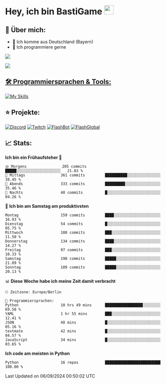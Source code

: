 # Hey, ich bin BastiGame <img src="https://raw.githubusercontent.com/MartinHeinz/MartinHeinz/master/wave.gif" width="30px">

## 📌 Über mich:
- 📍 Ich komme aus Deutschland (Bayern)
- 📝 Ich programmiere gerne
  
[![](https://visitcount.itsvg.in/api?id=bastigamedc&icon=2&color=0)](https://visitcount.itsvg.in)

<a href="https://discord.com/users/1018150165489668227"><img src="https://lanyard.cnrad.dev/api/1018150165489668227"><p/>


## 🛠️ Programmiersprachen & Tools:
[![My Skills](https://skillicons.dev/icons?i=discord,figma,notion,pycharm,py,redis,sqlite,vscode,windows)](https://skillicons.dev)

## ⭐ Projekte:
[![Discord](https://img.shields.io/badge/Discord-%237289DA.svg?logo=discord&logoColor=white)](https://discord.gg/Hfjv2cCQ)
[![Twitch](https://img.shields.io/badge/Twitch-%239146FF.svg?logo=Twitch&logoColor=white)](https://www.twitch.tv/bastigametv)
[![FlashBot](https://img.shields.io/badge/FlashBot-%ff7e47.svg?logo=wechat&logoColor=white)](https://discord.com/application-directory/1111374314340626433)
[![FlashGlobal](https://img.shields.io/badge/FlashGlobal-%ff7e47.svg?logo=wechat&logoColor=white)](https://discord.com/application-directory/1169681232532099112)

## 📈 Stats:
<!--START_SECTION:waka-->
**Ich bin ein Frühaufsteher 🐤** 

```text
🌞 Morgens                205 commits         █████░░░░░░░░░░░░░░░░░░░░   21.83 % 
🌆 Mittags                361 commits         ██████████░░░░░░░░░░░░░░░   38.45 % 
🌃 Abends                 333 commits         █████████░░░░░░░░░░░░░░░░   35.46 % 
🌙 Nachts                 40 commits          █░░░░░░░░░░░░░░░░░░░░░░░░   04.26 % 
```
📅 **Ich bin am Samstag am produktivsten** 

```text
Montag                   159 commits         ████░░░░░░░░░░░░░░░░░░░░░   16.93 % 
Dienstag                 54 commits          █░░░░░░░░░░░░░░░░░░░░░░░░   05.75 % 
Mittwoch                 108 commits         ███░░░░░░░░░░░░░░░░░░░░░░   11.50 % 
Donnerstag               134 commits         ████░░░░░░░░░░░░░░░░░░░░░   14.27 % 
Freitag                  97 commits          ███░░░░░░░░░░░░░░░░░░░░░░   10.33 % 
Samstag                  198 commits         █████░░░░░░░░░░░░░░░░░░░░   21.09 % 
Sonntag                  189 commits         █████░░░░░░░░░░░░░░░░░░░░   20.13 % 
```


📊 **Diese Woche habe ich meine Zeit damit verbracht** 

```text
🕑︎ Zeitzone: Europe/Berlin

💬 Programmiersprachen: 
Python                   10 hrs 49 mins      █████████████████░░░░░░░░   69.58 % 
YAML                     1 hr 55 mins        ███░░░░░░░░░░░░░░░░░░░░░░   12.41 % 
JSON                     48 mins             █░░░░░░░░░░░░░░░░░░░░░░░░   05.16 % 
textmate                 42 mins             █░░░░░░░░░░░░░░░░░░░░░░░░   04.57 % 
JavaScript               34 mins             █░░░░░░░░░░░░░░░░░░░░░░░░   03.65 % 
```

**Ich code am meisten in Python** 

```text
Python                   16 repos            █████████████████████████   100.00 % 
```




 Last Updated on 06/09/2024 00:50:02 UTC
<!--END_SECTION:waka-->
